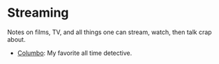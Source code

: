 # Streaming
Notes on films, TV, and all things one can stream, watch, then talk crap about.

- [Columbo](columbo/index.md): My favorite all time detective.

